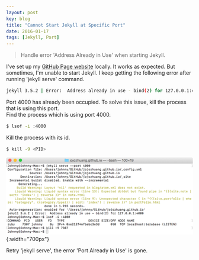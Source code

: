 ```yaml
---
layout: post
key: blog
title: "Cannot Start Jekyll at Specific Port"
date: 2016-01-17
tags: [Jekyll, Port]
---
```


> Handle error 'Address Already in Use' when starting Jekyll.

I've set up my [GitHub Page website](http://jojozhuang.github.io/) locally. It works as expected. But sometimes, I'm unable to start Jekyll. I keep getting the following error after running 'jekyll serve' command.
```sh
jekyll 3.5.2 | Error:  Address already in use - bind(2) for 127.0.0.1:4000
```
Port 4000 has already been occupied. To solve this issue, kill the process that is using this port.  
Find the process which is using port 4000.
```sh
$ lsof -i :4000
```

Kill the process with its id.
```sh
$ kill -9 <PID>
```
![MIME Type](/public/pics/2016-01-17/port.png){:width="700px"}  

Retry 'jekyll serve', the error 'Port Already in Use' is gone.
